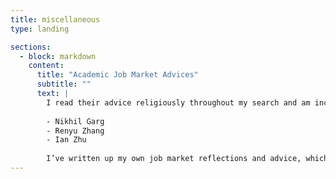 ```yaml
---
title: miscellaneous
type: landing

sections:
  - block: markdown
    content:
      title: "Academic Job Market Advices"
      subtitle: ""
      text: |
        I read their advice religiously throughout my search and am incredibly grateful for the invaluable guidance they provided.
        
        - Nikhil Garg  
        - Renyu Zhang  
        - Ian Zhu  
        
        I’ve written up my own job market reflections and advice, which I’m happy to share privately if you’re interested!
---
```

